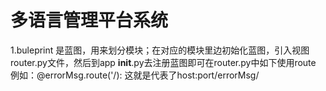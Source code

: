 # 多语言管理平台系统

1.buleprint 是蓝图，用来划分模块；在对应的模块里边初始化蓝图，引入视图router.py文件，然后到app __init__.py去注册蓝图即可在router.py中如下使用route
例如：@errorMsg.route('/): 这就是代表了host:port/errorMsg/